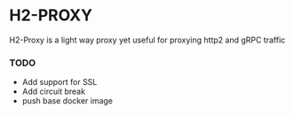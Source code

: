 # H2-PROXY
H2-Proxy is a light way proxy yet useful for proxying http2 and gRPC traffic

### TODO
- Add support for SSL
- Add circuit break
- push base docker image
